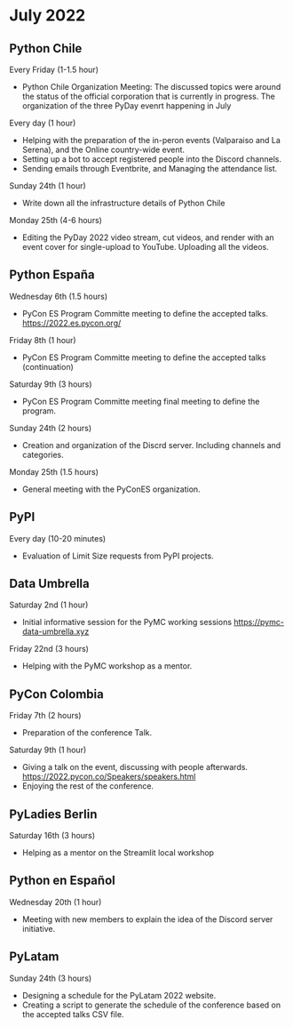 # July 2022

## Python Chile

Every Friday (1-1.5 hour)

* Python Chile Organization Meeting:
  The discussed topics were around the status of the official corporation
  that is currently in progress.
  The organization of the three PyDay evenrt happening in July

Every day (1 hour)

* Helping with the preparation of the in-peron events (Valparaiso and La
    Serena), and the Online country-wide event.
* Setting up a bot to accept registered people into the Discord channels.
* Sending emails through Eventbrite, and Managing the attendance list.

Sunday 24th (1 hour)

* Write down all the infrastructure details of Python Chile

Monday 25th (4-6 hours)

* Editing the PyDay 2022 video stream, cut videos, and render with
  an event cover for single-upload to YouTube. Uploading all the videos.

## Python España

Wednesday 6th (1.5 hours)

* PyCon ES Program Committe meeting to define the accepted talks.
  https://2022.es.pycon.org/

Friday 8th (1 hour)

* PyCon ES Program Committe meeting to define the accepted talks (continuation)

Saturday 9th (3 hours)

* PyCon ES Program Committe meeting final meeting to define the program.

Sunday 24th (2 hours)

* Creation and organization of the Discrd server. Including channels and
    categories.

Monday 25th (1.5 hours)

* General meeting with the PyConES organization.

## PyPI

Every day (10-20 minutes)

* Evaluation of Limit Size requests from PyPI projects.

## Data Umbrella

Saturday 2nd (1 hour)

* Initial informative session for the PyMC working sessions
  https://pymc-data-umbrella.xyz

Friday 22nd (3 hours)

* Helping with the PyMC workshop as a mentor.

## PyCon Colombia

Friday 7th (2 hours)

* Preparation of the conference Talk.

Saturday 9th (1 hour)

* Giving a talk on the event, discussing with people afterwards.
  https://2022.pycon.co/Speakers/speakers.html
* Enjoying the rest of the conference.

## PyLadies Berlin

Saturday 16th (3 hours)

* Helping as a mentor on the Streamlit local workshop

## Python en Español

Wednesday 20th (1 hour)

* Meeting with new members to explain the idea of the Discord server
    initiative.

## PyLatam

Sunday 24th (3 hours)

* Designing a schedule for the PyLatam 2022 website.
* Creating a script to generate the schedule of the conference
  based on the accepted talks CSV file.
